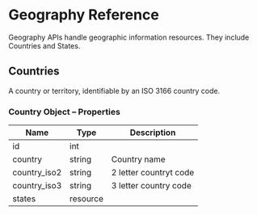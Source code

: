 # <span class="jumptarget"> Geography Reference </span>

Geography APIs handle geographic information resources. They include Countries and States.

## <span class="jumptarget"> Countries </span>

A country or territory, identifiable by an ISO 3166 country code.

### <span class="jumptarget"> Country Object – Properties </span>

| Name | Type | Description |
| --- | --- | --- |
| id | int |
| country | string | Country name |
| country_iso2 | string | 2 letter countryt code |
| country_iso3 | string | 3 letter country code |
| states | resource |
